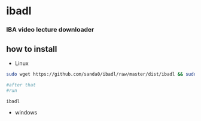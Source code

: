 # ibadl
### IBA video lecture downloader

## how to install 
- Linux
```bash
sudo wget https://github.com/sanda0/ibadl/raw/master/dist/ibadl && sudo chmod 777 ibadl && sudo mv ibadl /usr/bin/

#after that
#run

ibadl

```

- windows


